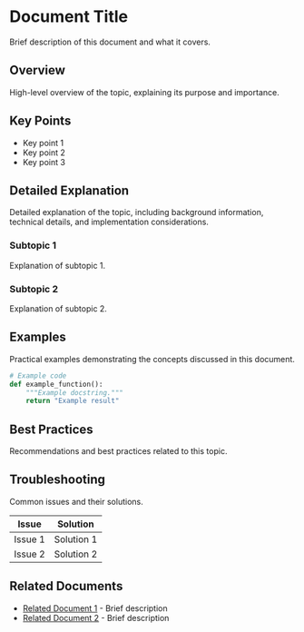 # Document Title

Brief description of this document and what it covers.

## Overview

High-level overview of the topic, explaining its purpose and importance.

## Key Points

- Key point 1
- Key point 2
- Key point 3

## Detailed Explanation

Detailed explanation of the topic, including background information, technical details, and implementation considerations.

### Subtopic 1

Explanation of subtopic 1.

### Subtopic 2

Explanation of subtopic 2.

## Examples

Practical examples demonstrating the concepts discussed in this document.

```python
# Example code
def example_function():
    """Example docstring."""
    return "Example result"
```

## Best Practices

Recommendations and best practices related to this topic.

## Troubleshooting

Common issues and their solutions.

| Issue | Solution |
| ----- | -------- |
| Issue 1 | Solution 1 |
| Issue 2 | Solution 2 |

## Related Documents

- [Related Document 1](related_document1.md) - Brief description
- [Related Document 2](related_document2.md) - Brief description